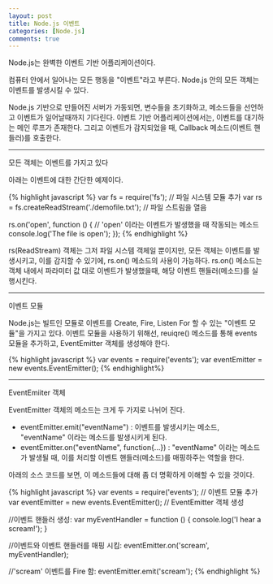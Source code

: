 ```yaml
---
layout: post
title: Node.js 이벤트
categories: [Node.js]
comments: true
---
```


Node.js는 완벽한 이벤트 기반 어플리케이션이다.

컴퓨터 안에서 일어나는 모든 행동을 "이벤트"라고 부른다.
Node.js 안의 모든 객체는 이벤트를 발생시킬 수 있다.

Node.js 기반으로 만들어진 서버가 가동되면, 변수들을 초기화하고, 메소드들을 선언하고 이벤트가 일어날때까지 기다린다.
이벤트 기반 어플리케이션에서는, 이벤트를 대기하는 메인 루프가 존재한다.
그리고 이벤트가 감지되었을 때, Callback 메소드(이벤트 핸들러)를 호출한다.

----------------

모든 객체는 이벤트를 가지고 있다

아래는 이벤트에 대한 간단한 예제이다.

{% highlight javascript %}
var fs = require('fs'); // 파일 시스템 모듈 추가
var rs = fs.createReadStream('./demofile.txt'); // 파일 스트림을 열음
 
rs.on('open', function () { // 'open' 이라는 이벤트가 발생했을 때 작동되는 메소드
  console.log('The file is open');
});
{% endhighlight %}


rs(ReadStream) 객체는 그저 파일 시스템 객체일 뿐이지만, 모든 객체는 이벤트를 발생시키고, 이를 감지할 수 있기에, rs.on() 메소드의 사용이 가능하다.
rs.on() 메소드는 객체 내에서 파라미터 값 대로 이벤트가 발생했을때, 해당 이벤트 핸들러(메소드)를 실행시킨다.

---------------

이벤트 모듈

Node.js는 빌트인 모듈로 이벤트를 Create, Fire, Listen For 할 수 있는 "이벤트 모듈"을 가지고 있다.
이벤트 모듈을 사용하기 위해선, reuiqre() 메소드를 통해 events 모듈을 추가하고, EventEmitter 객체를 생성해야 한다.

{% highlight javascript %}
var events = require('events');
var eventEmitter = new events.EventEmitter();
{% endhighlight%}

-------------------

EventEmiiter 객체

EventEmitter 객체의 메소드는 크게 두 가지로 나뉘어 진다.

- eventEmitter.emit("eventName") : 이벤트를 발생시키는 메소드, "eventName" 이라는 메소드를 발생시키게 된다.
- eventEmitter.on("eventName", function{...}) : "eventName" 이라는 메소드가 발생될 때, 이를 처리할 이벤트 핸들러(메소드)를 매핑하주는 역할을 한다.

아래의 소스 코드를 보면, 이 메소드들에 대해 좀 더 명확하게 이해할 수 있을 것이다.

{% highlight javascript %}
var events = require('events'); // 이벤트 모듈 추가
var eventEmitter = new events.EventEmitter(); // EventEmitter 객체 생성
 
//이벤트 핸들러 생성:
var myEventHandler = function () {
  console.log('I hear a scream!');
}
 
//이벤트와 이벤트 핸들러를 매핑 시킴:
eventEmitter.on('scream', myEventHandler);
 
//'scream' 이벤트를 Fire 함:
eventEmitter.emit('scream');
{% endhighlight %}